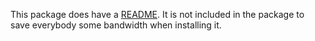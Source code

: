 This package does have a [README](https://github.com/aynik/proxy-lens#readme). It is not included in the package to save everybody some bandwidth when installing it.
